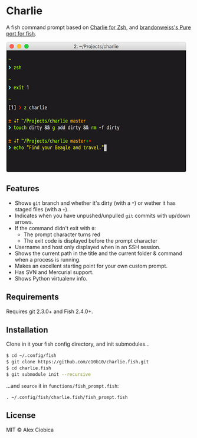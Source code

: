 # Charlie

A fish command prompt based on [Charlie for Zsh](https://github.com/c10b10/charlie), and [brandonweiss's Pure port for fish](https://github.com/brandonweiss/pure.fish).

![](screenshot.png)

## Features

- Shows `git` branch and whether it's dirty (with a `*`) or wether it has
staged files (with a `+`).
- Indicates when you have unpushed/unpulled `git` commits with up/down arrows.
- If the command didn't exit with `0`:
    - The prompt character turns red
    - The exit code is displayed before the prompt character
- Username and host only displayed when in an SSH session.
- Shows the current path in the title and the current folder & command when a process is running.
- Makes an excellent starting point for your own custom prompt.
- Has SVN and Mercurial support.
- Shows Python virtualenv info.

## Requirements

Requires git 2.3.0+ and Fish 2.4.0+.

## Installation

Clone in it your fish config directory, and init submodules...

```sh
$ cd ~/.config/fish
$ git clone https://github.com/c10b10/charlie.fish.git
$ cd charlie.fish
$ git submodule init --recursive
```

...and `source` it in `functions/fish_prompt.fish`:

```fish
. ~/.config/fish/charlie.fish/fish_prompt.fish
```

## License

MIT © Alex Ciobica

